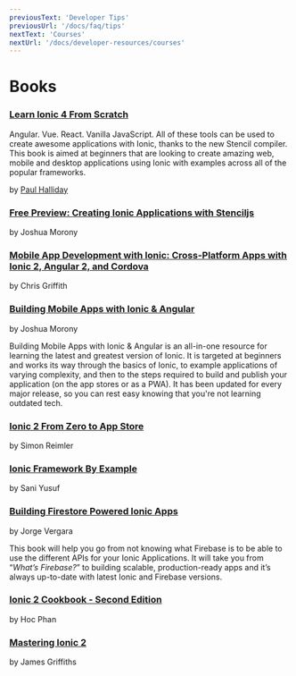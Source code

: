 ```yaml
---
previousText: 'Developer Tips'
previousUrl: '/docs/faq/tips'
nextText: 'Courses'
nextUrl: '/docs/developer-resources/courses'
---
```


# Books

### [Learn Ionic 4 From Scratch](https://leanpub.com/learnionic4fromscratch)

Angular. Vue. React. Vanilla JavaScript. All of these tools can be used to create awesome applications with Ionic, thanks to the new Stencil compiler. This book is aimed at beginners that are looking to create amazing web, mobile and desktop applications using Ionic with examples across all of the popular frameworks.

by [Paul Halliday](https:://developer.school)


### [Free Preview: Creating Ionic Applications with Stenciljs](https://cdn2.hubspot.net/hubfs/3776657/PREVIEW-Creating-Ionic-Apps-with-StencilJS.pdf)

by Joshua Morony


### [Mobile App Development with Ionic: Cross-Platform Apps with Ionic 2, Angular 2, and Cordova](https://www.amazon.com/Mobile-App-Development-Ionic-Cross-Platform/dp/1491937785/ref=sr_1_2?ie=UTF8&qid=1464183332&sr=8-2&keywords=ionic+2)

by Chris Griffith


### [Building Mobile Apps with Ionic & Angular](https://www.joshmorony.com/building-mobile-apps-with-ionic-2/)

by Joshua Morony

Building Mobile Apps with Ionic & Angular is an all-in-one resource for learning the latest and greatest version of Ionic. It is targeted at beginners and works its way through the basics of Ionic, to example applications of varying complexity, and then to the steps required to build and publish your application (on the app stores or as a PWA). It has been updated for every major release, so you can rest easy knowing that you're not learning outdated tech.


### [Ionic 2 From Zero to App Store](https://devdactic.com/zero-to-app)

by Simon Reimler


### [Ionic Framework By Example](https://www.packtpub.com/application-development/ionic-framework-example)

by Sani Yusuf


### [Building Firestore Powered Ionic Apps](https://javebratt.com/ionic-firebase-book/)

by Jorge Vergara

This book will help you go from not knowing what Firebase is to be able to use the different APIs for your Ionic Applications. It will take you from “_What’s Firebase?_” to building scalable, production-ready apps and it’s always up-to-date with latest Ionic and Firebase versions.


### [Ionic 2 Cookbook - Second Edition](https://www.amazon.com/Ionic-Cookbook-Second-Hoc-Phan-ebook/dp/B01C4D9VWS?ie=UTF8&keywords=ionic%202&qid=1464183332&ref_=sr_1_3&sr=8-3)

by Hoc Phan


### [Mastering Ionic 2](https://www.leanpub.com/masteringionic2)

by James Griffiths
